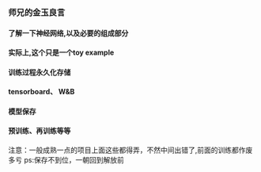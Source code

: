### 师兄的金玉良言
#### 了解一下神经网络,以及必要的组成部分
#### 实际上,这个只是一个toy example
#### 训练过程永久化存储
#### tensorboard、 W&B
#### 模型保存
#### 预训练、再训练等等
注意：一般成熟一点的项目上面这些都得弄，不然中间出错了,前面的训练都作废多亏
ps:保存不到位，一朝回到解放前